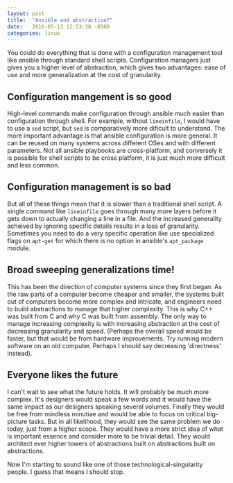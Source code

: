 ```yaml
---
layout: post
title:  "Ansible and abstraction?"
date:   2016-05-13 12:53:38 -0500
categories: linux
---
```


You could do everything that is done with a configuration management tool like
ansible through standard shell scripts. Configuration managers just gives you a
higher level of abstraction, which gives two advantages: ease of use and more
generalization at the cost of granularity.

Configuration mangement is so good
----

High-level commands make configuration through ansible much easier than
configuration through shell. For example, without `lineinfile`, I would have to
use a `sed` script, but `sed` is comparatively more dificult to understand. The
more important advantage is that ansible configuration is more general. It can
be reused on many systems across different OSes and with different
parameters. Not all ansible playbooks are cross-platform, and conversely it is
possible for shell scripts to be cross platform, it is just much more difficult
and less common.

Configuration management is so bad
----

But all of these things mean that it is slower than a traditional shell
script. A single command like `lineinfile` goes through many more layers before
it gets down to actually changing a line in a file. And the increased
generality acheived by ignoring specific details results in a loss of
granularity. Sometimes you need to do a very specific operation like use
specialized flags on `apt-get` for which there is no option in ansible's
`apt_package` module.

Broad sweeping generalizations time!
----

This has been the direction of computer systems since they first began: As the
raw parts of a computer become cheaper and smaller, the systems built out of
computers become more complex and intricate, and engineers need to build
abstractions to manage that higher complexity. This is why C++ was built from C
and why C was built from assembly. The only way to manage increasing complexity
is with increasing abstraction at the cost of decreasing granularity and
speed. (Perhaps the overall speed would be faster, but that would be from
hardware improvements. Try running modern software on an old computer. Perhaps
I should say decreasing 'directness' instead).

Everyone likes the future
----

I can't wait to see what the future holds. It will probably be much more
complex. It's designers would speak a few words and it would have the same
impact as our designers speaking several volumes. Finally they would be free
from mindless minutiae and would be able to focus on critical big-picture
tasks. But in all likelihood, they would see the same problem we do today, just
from a higher scope. They would have a more strict idea of what is important
essence and consider more to be trivial detail. They would architect ever
higher towers of abstractions built on abstractions built on abstractions.

Now I'm starting to sound like one of those technological-singularity people. I
guess that means I should stop.
